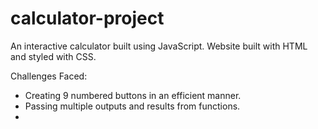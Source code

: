 # calculator-project
An interactive calculator built using JavaScript.
Website built with HTML and styled with CSS.

Challenges Faced:
- Creating 9 numbered buttons in an efficient manner.
- Passing multiple outputs and results from functions.
-

